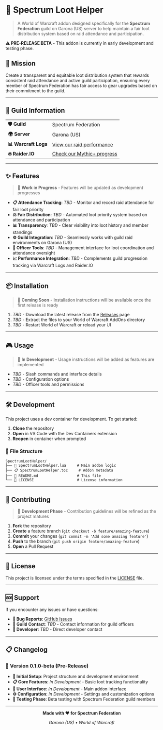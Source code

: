 # 🎲 Spectrum Loot Helper

> A World of Warcraft addon designed specifically for the **Spectrum Federation** guild on Garona (US) server to help maintain a fair loot distribution system based on raid attendance and participation.

**⚠️ PRE-RELEASE BETA** - This addon is currently in early development and testing phase.

## 🎯 Mission

Create a transparent and equitable loot distribution system that rewards consistent raid attendance and active guild participation, ensuring every member of Spectrum Federation has fair access to gear upgrades based on their commitment to the guild.

---

## 🏰 Guild Information

| | |
|---|---|
| **🛡️ Guild** | Spectrum Federation |
| **🌍 Server** | Garona (US) |
| **📊 Warcraft Logs** | [View our raid performance](https://www.warcraftlogs.com/guild/id/59180) |
| **🔥 Raider.IO** | [Check our Mythic+ progress](https://raider.io/guilds/us/garona/Spectrum%20Federation) |

---

## ✨ Features

> 🚧 **Work in Progress** - Features will be updated as development progresses

- **📋 Attendance Tracking**: *TBD* - Monitor and record raid attendance for fair loot priority
- **⚖️ Fair Distribution**: *TBD* - Automated loot priority system based on attendance and participation
- **📊 Transparency**: *TBD* - Clear visibility into loot history and member standings
- **⚙️ Guild Integration**: *TBD* - Seamlessly works with guild raid environments on Garona (US)
- **🎯 Officer Tools**: *TBD* - Management interface for loot coordination and attendance oversight
- **📈 Performance Integration**: *TBD* - Complements guild progression tracking via Warcraft Logs and Raider.IO

---

## 📦 Installation

> 🚧 **Coming Soon** - Installation instructions will be available once the first release is ready

1. *TBD* - Download the latest release from the [Releases](https://github.com/OsulivanAB/SpectrumLootHelper/releases) page
2. *TBD* - Extract the files to your World of Warcraft AddOns directory
3. *TBD* - Restart World of Warcraft or reload your UI

---

## 🎮 Usage

> 🚧 **In Development** - Usage instructions will be added as features are implemented

- *TBD* - Slash commands and interface details
- *TBD* - Configuration options
- *TBD* - Officer tools and permissions

---

## 🛠️ Development

This project uses a dev container for development. To get started:

1. **Clone** the repository
2. **Open** in VS Code with the Dev Containers extension
3. **Reopen** in container when prompted

### 📁 File Structure

```
SpectrumLootHelper/
├── 📄 SpectrumLootHelper.lua     # Main addon logic
├── 📋 SpectrumLootHelper.toc     # Addon metadata
├── 📖 README.md                  # This file
└── 📜 LICENSE                    # License information
```

---

## 🤝 Contributing

> 🚧 **Development Phase** - Contribution guidelines will be refined as the project matures

1. **Fork** the repository
2. **Create** a feature branch (`git checkout -b feature/amazing-feature`)
3. **Commit** your changes (`git commit -m 'Add some amazing feature'`)
4. **Push** to the branch (`git push origin feature/amazing-feature`)
5. **Open** a Pull Request

---

## 📜 License

This project is licensed under the terms specified in the [LICENSE](LICENSE) file.

---

## 🆘 Support

If you encounter any issues or have questions:

- **🐛 Bug Reports**: [GitHub Issues](https://github.com/OsulivanAB/SpectrumLootHelper/issues)
- **💬 Guild Contact**: *TBD* - Contact information for guild officers
- **📧 Developer**: *TBD* - Direct developer contact

---

## 📋 Changelog

### 🧪 Version 0.1.0-beta (Pre-Release)
- **🎯 Initial Setup**: Project structure and development environment
- **📋 Core Features**: *In Development* - Basic loot tracking functionality
- **🎨 User Interface**: *In Development* - Main addon interface
- **⚙️ Configuration**: *In Development* - Settings and customization options
- **🔬 Testing Phase**: Beta testing with Spectrum Federation guild members

---

<div align="center">

**Made with ❤️ for Spectrum Federation**

*Garona (US) • World of Warcraft*

</div>
